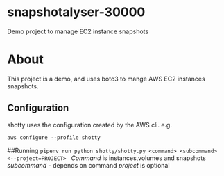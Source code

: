 # snapshotalyser-30000
Demo project to manage EC2 instance snapshots
# About
This project is a demo, and uses boto3 to mange AWS EC2 instances snapshots.

## Configuration

shotty uses the configuration created by the AWS cli. e.g.

`aws configure --profile shotty`

##Running
`pipenv run python shotty/shotty.py <command> <subcommand>
<--project=PROJECT> `
*Command* is instances,volumes and snapshots
*subcommand* - depends on command
*project* is optional
